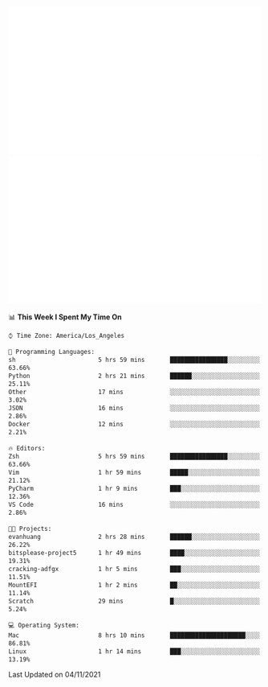 <a href="https://github.com/jstrieb/github-stats">
 
![](https://github.com/evanhuang117/github-stats/blob/master/generated/overview.svg)
![](https://github.com/evanhuang117/github-stats/blob/master/generated/languages.svg)

</a>

<!--START_SECTION:waka-->
📊 **This Week I Spent My Time On** 

```text
⌚︎ Time Zone: America/Los_Angeles

💬 Programming Languages: 
sh                       5 hrs 59 mins       ████████████████░░░░░░░░░   63.66% 
Python                   2 hrs 21 mins       ██████░░░░░░░░░░░░░░░░░░░   25.11% 
Other                    17 mins             ░░░░░░░░░░░░░░░░░░░░░░░░░   3.02% 
JSON                     16 mins             ░░░░░░░░░░░░░░░░░░░░░░░░░   2.86% 
Docker                   12 mins             ░░░░░░░░░░░░░░░░░░░░░░░░░   2.21%

🔥 Editors: 
Zsh                      5 hrs 59 mins       ████████████████░░░░░░░░░   63.66% 
Vim                      1 hr 59 mins        █████░░░░░░░░░░░░░░░░░░░░   21.12% 
PyCharm                  1 hr 9 mins         ███░░░░░░░░░░░░░░░░░░░░░░   12.36% 
VS Code                  16 mins             ░░░░░░░░░░░░░░░░░░░░░░░░░   2.86%

🐱‍💻 Projects: 
evanhuang                2 hrs 28 mins       ██████░░░░░░░░░░░░░░░░░░░   26.22% 
bitsplease-project5      1 hr 49 mins        ████░░░░░░░░░░░░░░░░░░░░░   19.31% 
cracking-adfgx           1 hr 5 mins         ███░░░░░░░░░░░░░░░░░░░░░░   11.51% 
MountEFI                 1 hr 2 mins         ██░░░░░░░░░░░░░░░░░░░░░░░   11.14% 
Scratch                  29 mins             █░░░░░░░░░░░░░░░░░░░░░░░░   5.24%

💻 Operating System: 
Mac                      8 hrs 10 mins       █████████████████████░░░░   86.81% 
Linux                    1 hr 14 mins        ███░░░░░░░░░░░░░░░░░░░░░░   13.19%

```


 Last Updated on 04/11/2021
<!--END_SECTION:waka-->
